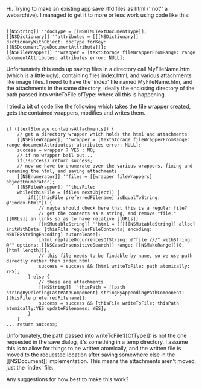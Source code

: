 

Hi. Trying to make an existing app save rtfd files as html (''not'' a webarchive). I managed to get it to more or less work using code like this:

<code>
[[NSString]] ''docType = [[NSHTMLTextDocumentType]];
[[NSDictionary]] ''attributes = [[[NSDictionary]] dictionaryWithObject: docType forKey:[[NSDocumentTypeDocumentAttribute]]];
[[NSFileWrapper]] ''wrapper = [textStorage fileWrapperFromRange: range documentAttributes: attributes error: NULL];
</code>

Unfortunately this ends up saving files in a directory call M<nowiki/>yFileName.htm (which is a little ugly), containing files index.html, and various attachments like image files. I need to have the 'index' file named M<nowiki/>yFileName.htm, and the attachments in the same directory, ideally the enclosing directory of the path passed into writeToFile:ofType: where all this is happening.

I tried a bit of code like the following which takes the file wrapper created, gets the contained wrappers, modifies and writes them. 

<code>
if ([textStorage containsAttachments]) {
	// get a directory wrapper which holds the html and attachments
	[[NSFileWrapper]] ''wrapper = [textStorage fileWrapperFromRange: range documentAttributes: attributes error: NULL];
	success = wrapper ? YES : NO;
	// if no wrapper bail out...
	if(!success) return success;
	// now we have to enumerate over the various wrappers, fixing and renaming the html, and saving attachments
	[[NSEnumerator]] ''files = [[wrapper fileWrappers] objectEnumerator];
	[[NSFileWrapper]] ''thisFile;		
	while(thisFile = [files nextObject]) {
		if([[thisFile preferredFilename] isEqualToString: @"index.html"]) {
			// maybe should check here that this is a regular file?
			// get the contents as a string, and remove "file:" [[URLs]] in links so as to have relative [[URLs]]
			[[NSMutableString]] ''html = [[[[[NSMutableString]] alloc] initWithData: [thisFile regularFileContents] encoding: NSUTF8StringEncoding] autorelease];
			[html replaceOccurrencesOfString: @"file:///" withString: @"" options: [[NSCaseInsensitiveSearch]] range: [[NSMakeRange]](0, [html length])];
			// this file needs to be findable by name, so we use path directly rather than index.html
			success = success && [html writeToFile: path atomically: YES];
		} else {
			// these are attachments
			[[NSString]] ''thisPath = [[path stringByDeletingLastPathComponent] stringByAppendingPathComponent: [thisFile preferredFilename]];
			success = success && [thisFile writeToFile: thisPath atomically:YES updateFilenames: YES];
		}
	}
... return success;
</code>

Unfortunately, the path passed into w<nowiki/>riteToFile:[[OfType]]: is not the one requested in the save dialog, it's something in a temp directory. I assume this is to allow for things to be written atomically, and the written file is moved to the requested location after saving somewhere else in the [[NSDocument]] implementation. This means the attachments aren't moved, just the 'index' file.

Any suggestions for how best to make this work?